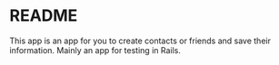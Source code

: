 # README

This app is an app for you to create contacts or friends and save their information. Mainly an app for testing in Rails.
